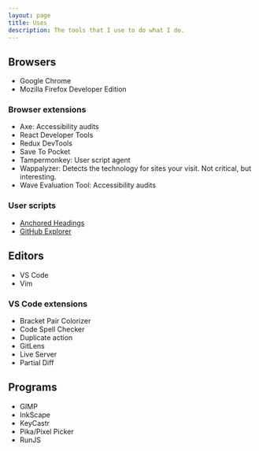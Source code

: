 ```yaml
---
layout: page
title: Uses
description: The tools that I use to do what I do.
---
```


## Browsers

- Google Chrome
- Mozilla Firefox Developer Edition

### Browser extensions

- Axe: Accessibility audits
- React Developer Tools
- Redux DevTools
- Save To Pocket
- Tampermonkey: User script agent
- Wappalyzer: Detects the technology for sites your visit. Not critical, but interesting.
- Wave Evaluation Tool: Accessibility audits

### User scripts

- [Anchored Headings](https://gist.github.com/SeanMcP/ade3cb371d697709b3b95c5d539d888f)
- [GitHub Explorer](https://gist.github.com/SeanMcP/1bf09672e56b6780cf02fa52736ea2c6)

## Editors

- VS Code
- Vim

### VS Code extensions

- Bracket Pair Colorizer
- Code Spell Checker
- Duplicate action
- GitLens
- Live Server
- Partial Diff

## Programs

- GIMP
- InkScape
- KeyCastr
- Pika/Pixel Picker
- RunJS